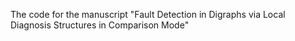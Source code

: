 The code for the manuscript "Fault Detection in Digraphs via Local Diagnosis Structures in Comparison Mode"
